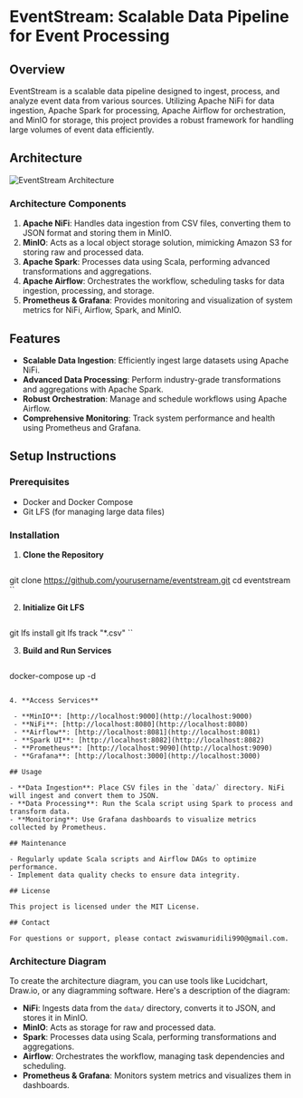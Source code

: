 # EventStream: Scalable Data Pipeline for Event Processing

## Overview

EventStream is a scalable data pipeline designed to ingest, process, and analyze event data from various sources. Utilizing Apache NiFi for data ingestion, Apache Spark for processing, Apache Airflow for orchestration, and MinIO for storage, this project provides a robust framework for handling large volumes of event data efficiently.

## Architecture

![EventStream Architecture](architecture.png)

### Architecture Components

1. **Apache NiFi**: Handles data ingestion from CSV files, converting them to JSON format and storing them in MinIO.
2. **MinIO**: Acts as a local object storage solution, mimicking Amazon S3 for storing raw and processed data.
3. **Apache Spark**: Processes data using Scala, performing advanced transformations and aggregations.
4. **Apache Airflow**: Orchestrates the workflow, scheduling tasks for data ingestion, processing, and storage.
5. **Prometheus & Grafana**: Provides monitoring and visualization of system metrics for NiFi, Airflow, Spark, and MinIO.

## Features

- **Scalable Data Ingestion**: Efficiently ingest large datasets using Apache NiFi.
- **Advanced Data Processing**: Perform industry-grade transformations and aggregations with Apache Spark.
- **Robust Orchestration**: Manage and schedule workflows using Apache Airflow.
- **Comprehensive Monitoring**: Track system performance and health using Prometheus and Grafana.

## Setup Instructions

### Prerequisites

- Docker and Docker Compose
- Git LFS (for managing large data files)

### Installation

1. **Clone the Repository**

   ```bash
  git clone https://github.com/yourusername/eventstream.git
  cd eventstream
  ``

2. **Initialize Git LFS**

   ```bash
  git lfs install
  git lfs track "*.csv"
  ``

3. **Build and Run Services**

   ```bash
  docker-compose up -d
  ```

4. **Access Services**

   - **MinIO**: [http://localhost:9000](http://localhost:9000)
   - **NiFi**: [http://localhost:8080](http://localhost:8080)
   - **Airflow**: [http://localhost:8081](http://localhost:8081)
   - **Spark UI**: [http://localhost:8082](http://localhost:8082)
   - **Prometheus**: [http://localhost:9090](http://localhost:9090)
   - **Grafana**: [http://localhost:3000](http://localhost:3000)

## Usage

- **Data Ingestion**: Place CSV files in the `data/` directory. NiFi will ingest and convert them to JSON.
- **Data Processing**: Run the Scala script using Spark to process and transform data.
- **Monitoring**: Use Grafana dashboards to visualize metrics collected by Prometheus.

## Maintenance

- Regularly update Scala scripts and Airflow DAGs to optimize performance.
- Implement data quality checks to ensure data integrity.

## License

This project is licensed under the MIT License.

## Contact

For questions or support, please contact zwiswamuridili990@gmail.com.

```

### **Architecture Diagram**

To create the architecture diagram, you can use tools like Lucidchart, Draw.io, or any diagramming software. Here's a description of the diagram:

- **NiFi**: Ingests data from the `data/` directory, converts it to JSON, and stores it in MinIO.
- **MinIO**: Acts as storage for raw and processed data.
- **Spark**: Processes data using Scala, performing transformations and aggregations.
- **Airflow**: Orchestrates the workflow, managing task dependencies and scheduling.
- **Prometheus & Grafana**: Monitors system metrics and visualizes them in dashboards.

